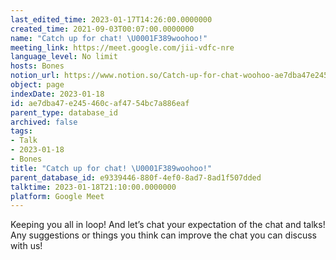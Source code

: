 ```yaml
---
last_edited_time: 2023-01-17T14:26:00.0000000
created_time: 2021-09-03T00:07:00.0000000
name: "Catch up for chat! \U0001F389woohoo!"
meeting_link: https://meet.google.com/jii-vdfc-nre
language_level: No limit
hosts: Bones
notion_url: https://www.notion.so/Catch-up-for-chat-woohoo-ae7dba47e245460caf4754bc7a886eaf
object: page
indexDate: 2023-01-18
id: ae7dba47-e245-460c-af47-54bc7a886eaf
parent_type: database_id
archived: false
tags:
- Talk
- 2023-01-18
- Bones
title: "Catch up for chat! \U0001F389woohoo!"
parent_database_id: e9339446-880f-4ef0-8ad7-8ad1f507dded
talktime: 2023-01-18T21:10:00.0000000
platform: Google Meet
---
```


Keeping you all in loop! And let’s chat your expectation of the chat and talks!
Any suggestions or things you think can improve the chat you can discuss with us!





